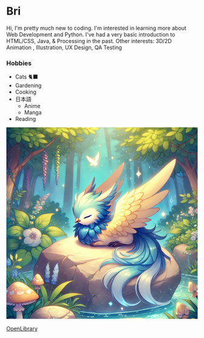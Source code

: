 # Bri 

Hi, I'm pretty much new to coding. I'm interested in learning more about Web Development and Python. I've had a very basic introduction to HTML/CSS, Java, & Processing in the past. Other interests: 3D/2D Animation , Illustration, UX Design, QA Testing 

### Hobbies

- Cats 🐈‍⬛
- Gardening
- Cooking
- 日本語
    - Anime
    - Manga
- Reading

![Phoenix](AboutPage/images/Phoenix.png)

[OpenLibrary](https://openlibrary.org/)
